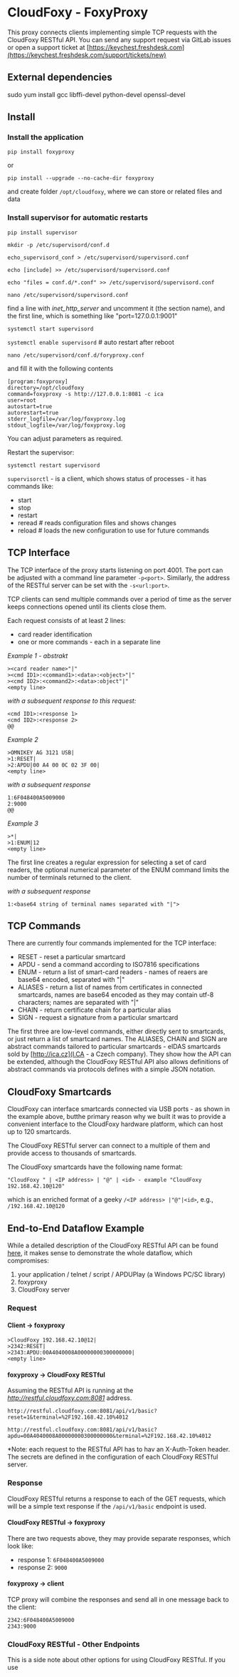 # CloudFoxy - FoxyProxy

This proxy connects clients implementing simple TCP requests with the CloudFoxy 
RESTful API. You can send any support request via GitLab issues or open a 
support ticket at
[https://keychest.freshdesk.com](https://keychest.freshdesk.com/support/tickets/new)

## External dependencies

sudo yum install gcc libffi-devel python-devel openssl-devel

## Install

### Install the application

`pip install foxyproxy`

or 

`pip install --upgrade --no-cache-dir foxyproxy`

and create folder `/opt/cloudfoxy`, where we can store or related files and data

### Install supervisor for automatic restarts

`pip install supervisor`

`mkdir -p /etc/supervisord/conf.d`

`echo_supervisord_conf > /etc/supervisord/supervisord.conf`

`echo [include] >> /etc/supervisord/supervisord.conf`

`echo "files = conf.d/*.conf" >> /etc/supervisord/supervisord.conf`

`nano /etc/supervisord/supervisord.conf`

find a line with _inet_http_server_ and uncomment it (the section name), and the
first line, which is something like "port=127.0.0.1:9001"

`systemctl start supervisord`

`systemctl enable supervisord`   # auto restart after reboot

`nano /etc/supervisord/conf.d/foryproxy.conf`

and fill it with the following contents
```
[program:foxyproxy]
directory=/opt/cloudfoxy
command=foxyproxy -s http://127.0.0.1:8081 -c ica
user=root
autostart=true
autorestart=true
stderr_logfile=/var/log/foxyproxy.log
stdout_logfile=/var/log/foxyproxy.log
```

You can adjust parameters as required.

Restart the supervisor:

`systemctl restart supervisord`

`supervisorctl` - is a client, which shows status of processes - it has commands like:
 - start <name>
 - stop <name>
 - restart <name>
 - reread  # reads configuration files and shows changes
 - reload  # loads the new configuration to use for future commands
 

## TCP Interface

The TCP interface of the proxy starts listening on port 4001. The port can be 
adjusted with a command line parameter `-p<port>`. Similarly, the address of the 
RESTful server can be set with the `-s<url:port>`.

TCP clients can send multiple commands over a period of time as the server keeps 
connections opened until its clients close them.

Each request consists of at least 2 lines:
  - card reader identification
  - one or more commands - each in a separate line

*Example 1 - abstrakt*

```
><card reader name>"|"
><cmd ID1>:<command1>:<data>:<object>"|"
><cmd ID2>:<command2>:<data>:object"|"
<empty line>
```

*with a subsequent response to this request:*

```
<cmd ID1>:<response 1>
<cmd ID2>:<response 2>
@@
```

*Example 2*
```
>OMNIKEY AG 3121 USB|
>1:RESET|
>2:APDU|00 A4 00 0C 02 3F 00|
<empty line>
```

*with a subsequent response*
```
1:6F048400A5009000
2:9000
@@
```

*Example 3*
```
>*|
>1:ENUM|12
<empty line>
```

The first line creates a regular expression for selecting a set of card readers,
the optional numerical parameter of the ENUM command limits the number of terminals
returned to the client.

*with a subsequent response*
```
1:<base64 string of terminal names separated with "|">
```


## TCP Commands

There are currently four commands implemented for the TCP interface:
 - RESET - reset a particular smartcard
 - APDU - send a command according to ISO7816 specifications
 - ENUM - return a list of smart-card readers - names of reaers are base64 
          encoded, separated with "|"
 - ALIASES - return a list of names from certificates in connected smartcards, 
         names are base64 encoded as they may
         contain utf-8 characters; names are separated with "|"
 - CHAIN - return certificate chain for a particular alias
 - SIGN - request a signature from a particular smartcard

The first three are low-level commands, either directly sent to smartcards, or
just return a list of smartcard names. The ALIASES, CHAIN and
SIGN are abstract commands tailored to particular smartcards - eIDAS smartcards
sold by [http://ica.cz](I.CA - a Czech company). They show how the API can be
extended, although the CloudFoxy RESTful API also allows definitions of abstract
commands via protocols defines with a simple JSON notation.

## CloudFoxy Smartcards

CloudFoxy can interface smartcards connected via USB ports - as shown in the
example above, butthe primary reason why we built it was to provide a convenient
interface to the CloudFoxy hardware platform, which can host up to 120 smartcards.

The CloudFoxy RESTful server can connect to a multiple of them and provide access
to thousands of smartcards.

The CloudFoxy smartcards have the following name format:

```
"CloudFoxy " | <IP address> | "@" | <id> - example "CloudFoxy 192.168.42.10@120"
```

which is an enriched format of a geeky `/<IP address> |"@"|<id>`, e.g., `/192.168.42.10@120`


## End-to-End Dataflow Example

While a detailed description of the CloudFoxy RESTful API can be found
[here](https://gitlab.com/cloudfoxy/RESTfulFoxy), it makes sense to demonstrate the
whole dataflow, which compromises:

1. your application / telnet / script / APDUPlay (a Windows PC/SC library)
2. foxyproxy
3. CloudFoxy server

### Request

#### Client -> foxyproxy

```
>CloudFoxy 192.168.42.10@12|
>2342:RESET|
>2343:APDU:00A4040008A00000000300000000|
<empty line>
```

#### foxyproxy -> CloudFoxy RESTful

Assuming the RESTful API is running at the *http://restful.cloudfoxy.com:8081*
address.

`http://restful.cloudfoxy.com:8081/api/v1/basic?reset=1&terminal=%2F192.168.42.10%4012`

`http://restful.cloudfoxy.com:8081/api/v1/basic?apdu=00A4040008A00000000300000000&terminal=%2F192.168.42.10%4012`

*Note: each request to the RESTful API has to hav an X-Auth-Token header. The secrets
are defined in the configuration of each CloudFoxy RESTful server.

### Response

CloudFoxy RESTful returns a response to each of the GET requests, which will be
a simple text response if the `/api/v1/basic` endpoint is used.


#### CloudFoxy RESTful -> foxyproxy

There are two requests above, they may provide separate responses, which look like:

 - response 1: `6F048400A5009000`
 - response 2: `9000`

#### foxyproxy -> client

TCP proxy will combine the responses and send all in one message back to the client:

```
2342:6F048400A5009000
2343:9000
```

### CloudFoxy RESTful - Other Endpoints

This is a side note about other options for using CloudFoxy RESTful. If you use
